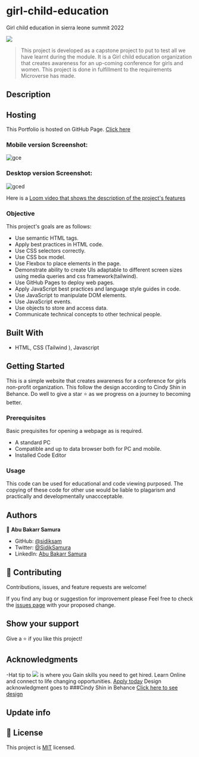 # girl-child-education

Girl child education in sierra leone summit 2022

![](https://img.shields.io/badge/Microverse-blueviolet)

> This project is developed as a capstone project to put to test all we have learnt during the module. It is a Girl child education organization that creates awareness for an up-coming conference for girls and women. This project is done in fulfillment to the requirements Microverse has made.

## Description

## Hosting

This Portfolio is hosted on GitHub Page. [Click here]()

### Mobile version Screenshot:

![gce]()

### Desktop version Screenshot:

![gced]()

Here is a [Loom video that shows the description of the project's features](https://drive.google.com/drive/u/1/folders/1ApVyuM091btei-z-loe5OkLJbTGNZD3c)

### Objective

This project's goals are as follows:

- Use semantic HTML tags.
- Apply best practices in HTML code.
- Use CSS selectors correctly.
- Use CSS box model.
- Use Flexbox to place elements in the page.
- Demonstrate ability to create UIs adaptable to different screen sizes using media queries and css framework(tailwind).
- Use GitHub Pages to deploy web pages.
- Apply JavaScript best practices and language style guides in code.
- Use JavaScript to manipulate DOM elements.
- Use JavaScript events.
- Use objects to store and access data.
- Communicate technical concepts to other technical people.

## Built With

- HTML, CSS (Tailwind ), Javascript

## Getting Started

This is a simple website that creates awareness for a conference for girls non-profit organization. This follow the design according to Cindy Shin in Behance. Do well to give a star ⭐️ as we progress on a journey to becoming better.

### Prerequisites

Basic prequisites for opening a webpage as is required.

- A standard PC
- Compatible and up to data browser both for PC and mobile.
- Installed Code Editor

### Usage

This code can be used for educational and code viewing purposed. The copying of these code for other use would be liable to plagarism and practically and developmentally unaccceptable.

## Authors

👤 **Abu Bakarr Samura**

- GitHub: [@sidiksam](https://github.com/sidiksam)
- Twitter: [@SidikSamura](https://twitter.com/SidikSamura)
- LinkedIn: [Abu Bakarr Samura](https://www.linkedin.com/in/abu-bakarr-samura-749753241/)

## 🤝 Contributing

Contributions, issues, and feature requests are welcome!

If you find any bug or suggestion for improvement please Feel free to check the [issues page](../../issues/) with your proposed change.

## Show your support

Give a ⭐️ if you like this project!

## Acknowledgments

-Hat tip to ![](https://img.shields.io/badge/Microverse-blueviolet) is where you Gain skills you need to get hired. Learn Online and connect to life changing opportunities. [Apply today](https://www.microverse.org/?grsf=uv064g)
Design acknowledgment goes to ###Cindy Shin in Behance [Click here to see design](https://www.behance.net/gallery/29845175/CC-Global-Summit-2015)

## Update info

## 📝 License

This project is [MIT](./MIT.md) licensed.
